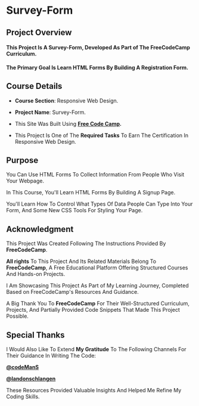 # **Survey-Form**

## **Project Overview**

#### This Project Is A **Survey-Form**, Developed As Part of The FreeCodeCamp Curriculum. 

#### The Primary Goal Is Learn HTML Forms By Building A Registration Form.

## **Course Details**

+ **Course Section**: Responsive Web Design.
  
+ **Project Name**:  Survey-Form.
  
+ This Site Was Built Using **[Free Code Camp](https://www.freecodecamp.org/).**
  
+ This Project Is One of The **Required Tasks** To Earn The Certification In Responsive Web Design.

## **Purpose**

You Can Use HTML Forms To Collect Information From People Who Visit Your Webpage.  

In This Course, You'll Learn HTML Forms By Building A Signup Page. 

You'll Learn How To Control What Types Of Data People Can Type Into Your Form, And Some New CSS Tools For Styling Your Page.

## **Acknowledgment**

This Project Was Created Following The Instructions Provided By **FreeCodeCamp**.

**All rights** To This Project And Its Related Materials Belong To **FreeCodeCamp**, A Free Educational Platform Offering Structured Courses And Hands-on Projects.

I Am Showcasing This Project As Part of My Learning Journey, Completed Based on FreeCodeCamp's Resources And Guidance.

A Big Thank You To **FreeCodeCamp** For Their Well-Structured Curriculum, Projects, And Partially Provided Code Snippets That Made This Project Possible.

## **Special Thanks**

I Would Also Like To Extend **My Gratitude** To The Following Channels For Their Guidance In Writing The Code:

**[@codeManS](https://www.youtube.com/@codeManS)**

**[@landonschlangen](https://www.youtube.com/@landonschlangen)**

These Resources Provided Valuable Insights And Helped Me Refine My Coding Skills.

